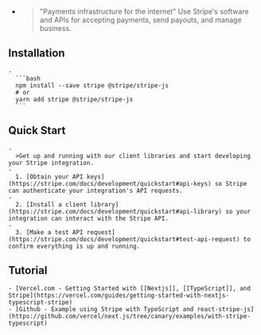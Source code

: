 -
  >"Payments infrastructure for the internet"
  Use Stripe's software and APIs for accepting payments, send payouts, and manage business.
## Installation
	-
	  ```bash
	  npm install --save stripe @stripe/stripe-js
	  # or
	  yarn add stripe @stripe/stripe-js
	  ```
## Quick Start
	-
	  >Get up and running with our client libraries and start developing your Stripe integration.
	-
	  1. [Obtain your API keys](https://stripe.com/docs/development/quickstart#api-keys) so Stripe can authenticate your integration's API requests.
	-
	  2. [Install a client library](https://stripe.com/docs/development/quickstart#api-library) so your integration can interact with the Stripe API.
	-
	  3. [Make a test API request](https://stripe.com/docs/development/quickstart#test-api-request) to confirm everything is up and running.
## Tutorial
	- [Vercel.com - Getting Started with [[Nextjs]], [[TypeScript]], and Stripe](https://vercel.com/guides/getting-started-with-nextjs-typescript-stripe)
	- [Github - Example using Stripe with TypeScript and react-stripe-js](https://github.com/vercel/next.js/tree/canary/examples/with-stripe-typescript)